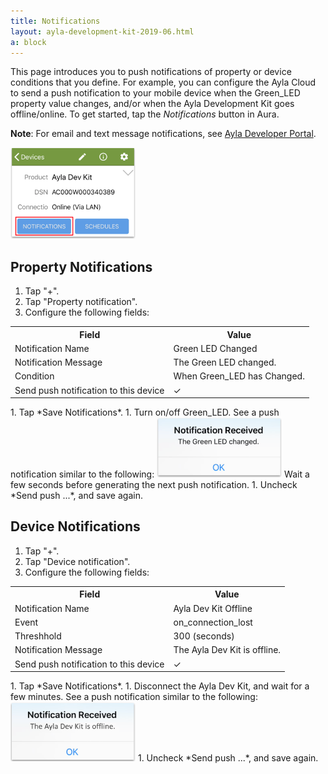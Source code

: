 ```yaml
---
title: Notifications
layout: ayla-development-kit-2019-06.html
a: block
---
```


This page introduces you to push notifications of property or device conditions that you define. For example, you can configure the Ayla Cloud to send a push notification to your mobile device when the Green_LED property value changes, and/or when the Ayla Development Kit goes offline/online. To get started, tap the *Notifications* button in Aura.

**Note**: For email and text message notifications, see [Ayla Developer Portal](../ayla-developer-portal).

<img src="aura-notifications-button.png" width="200">

## Property Notifications

1. Tap "+".
1. Tap "Property notification".
1. Configure the following fields:
<table>
<tr><th>Field</th><th>Value</th></tr>
<tr><td>Notification Name</td><td>Green LED Changed</td></tr>
<tr><td>Notification Message</td><td>The Green LED changed.</td></tr>
<tr><td>Condition</td><td>When Green_LED has Changed.</td></tr>
<tr><td>Send push notification to this device</td><td>&#10003;</td></tr>
</table>
1. Tap *Save Notifications*.
1. Turn on/off Green_LED. See a push notification similar to the following:
<img src="aura-green-led-changed.png" width="200">
Wait a few seconds before generating the next push notification.
1. Uncheck *Send push ...*, and save again.

## Device Notifications

1. Tap "+".
1. Tap "Device notification".
1. Configure the following fields:
<table>
<tr><th>Field</th><th>Value</th></tr>
<tr><td>Notification Name</td><td>Ayla Dev Kit Offline</td></tr>
<tr><td>Event</td><td>on_connection_lost</td></tr>
<tr><td>Threshhold</td><td>300 (seconds)</td></tr>
<tr><td>Notification Message</td><td>The Ayla Dev Kit is offline.</td></tr>
<tr><td>Send push notification to this device</td><td>&#10003;</td></tr>
</table>
1. Tap *Save Notifications*.
1. Disconnect the Ayla Dev Kit, and wait for a few minutes. See a push notification similar to the following:
<img src="aura-lost-connection.png" width="200">
1. Uncheck *Send push ...*, and save again.
